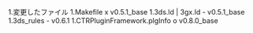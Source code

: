 1.変更したファイル
 1.Makefile                     x   v0.5.1_base
 1.3ds.ld | 3gx.ld              -   v0.5.1_base
 1.3ds_rules                    -   v0.6.1
 1.CTRPluginFramework.plgInfo   o   v0.8.0_base
